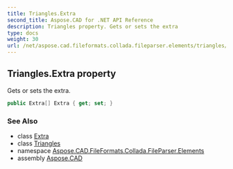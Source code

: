 ```yaml
---
title: Triangles.Extra
second_title: Aspose.CAD for .NET API Reference
description: Triangles property. Gets or sets the extra
type: docs
weight: 30
url: /net/aspose.cad.fileformats.collada.fileparser.elements/triangles/extra/
---
```

## Triangles.Extra property

Gets or sets the extra.

```csharp
public Extra[] Extra { get; set; }
```

### See Also

* class [Extra](../../extra/)
* class [Triangles](../)
* namespace [Aspose.CAD.FileFormats.Collada.FileParser.Elements](../../triangles/)
* assembly [Aspose.CAD](../../../)


